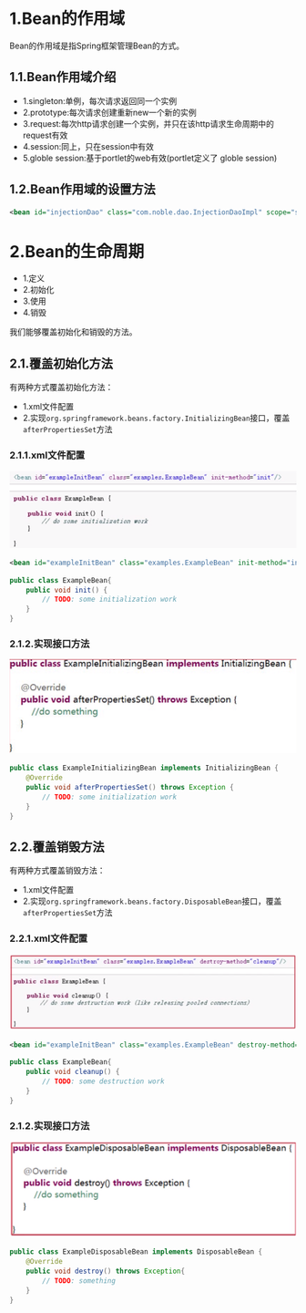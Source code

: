 # 1.Bean的作用域
Bean的作用域是指Spring框架管理Bean的方式。<br>

## 1.1.Bean作用域介绍
- 1.singleton:单例，每次请求返回同一个实例
- 2.prototype:每次请求创建重新new一个新的实例
- 3.request:每次http请求创建一个实例，并只在该http请求生命周期中的request有效
- 4.session:同上，只在session中有效
- 5.globle session:基于portlet的web有效(portlet定义了 globle session)

## 1.2.Bean作用域的设置方法
```xml
<bean id="injectionDao" class="com.noble.dao.InjectionDaoImpl" scope="singleton"></bean>
```

# 2.Bean的生命周期
- 1.定义
- 2.初始化
- 3.使用
- 4.销毁

我们能够覆盖初始化和销毁的方法。<br>

## 2.1.覆盖初始化方法
有两种方式覆盖初始化方法：<br>
- 1.xml文件配置
- 2.实现``org.springframework.beans.factory.InitializingBean``接口，覆盖``afterPropertiesSet``方法

### 2.1.1.xml文件配置
![fail](img/2.1.PNG)<br>
```xml
<bean id="exampleInitBean" class="examples.ExampleBean" init-method="init">
```
```java
public class ExampleBean{
    public void init() {
        // TODO: some initialization work
    }
}
```

### 2.1.2.实现接口方法
![fail](img/2.2.PNG)<br>
```java
public class ExampleInitializingBean implements InitializingBean {
    @Override
    public void afterPropertiesSet() throws Exception {
        // TODO: some initialization work
    }
}
```

## 2.2.覆盖销毁方法
有两种方式覆盖销毁方法：<br>
- 1.xml文件配置
- 2.实现``org.springframework.beans.factory.DisposableBean``接口，覆盖``afterPropertiesSet``方法

### 2.2.1.xml文件配置
![fail](img/2.3.PNG)<br>
```xml
<bean id="exampleInitBean" class="examples.ExampleBean" destroy-method="cleanup">
```
```java
public class ExampleBean{
    public void cleanup() {
        // TODO: some destruction work
    }
}
```

### 2.1.2.实现接口方法
![fail](img/2.4.PNG)<br>
```java
public class ExampleDisposableBean implements DisposableBean {
    @Override
    public void destroy() throws Exception{
        // TODO: something
    }
}

```